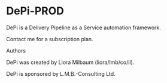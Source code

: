 # DePi-PROD

DePi is a Delivery Pipeline as a Service automation framework.

Contact me for a subscription plan.

Authors

DePi was created by Liora Milbaum (liora/lmb/co/il).

DePi is sponsored by L.M.B.-Consulting Ltd.
